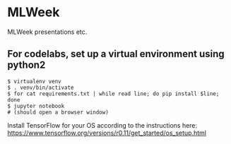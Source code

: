 # MLWeek
MLWeek presentations etc.

## For codelabs, set up a virtual environment using python2

    $ virtualenv venv
    $ . venv/bin/activate
    $ for cat requirements.txt | while read line; do pip install $line; done
    $ jupyter notebook
    # (should open a browser window)

Install TensorFlow for your OS according to the instructions here:
  https://www.tensorflow.org/versions/r0.11/get_started/os_setup.html
